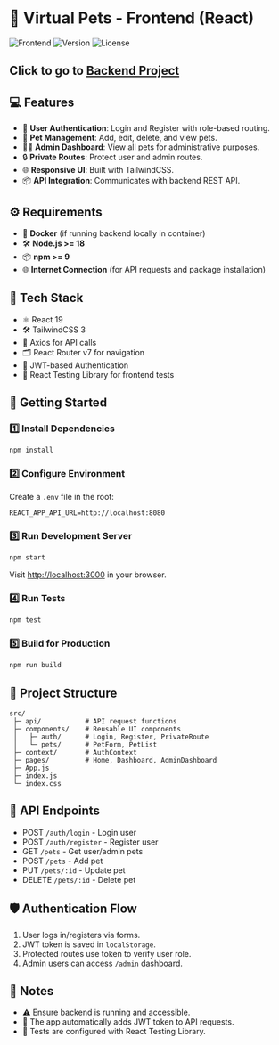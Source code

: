 # 🐾 Virtual Pets - Frontend (React)

![Frontend](https://img.shields.io/badge/Frontend-React-blue)
![Version](https://img.shields.io/badge/Version-0.1.0-green)
![License](https://img.shields.io/badge/License-MIT-yellow)

## Click to go to [Backend Project](https://github.com/AdriaVH/5.2-PetApp-Backend)

## 💻 Features

- 📝 **User Authentication**: Login and Register with role-based routing.
- 🐶 **Pet Management**: Add, edit, delete, and view pets.
- 👨‍💼 **Admin Dashboard**: View all pets for administrative purposes.
- 🔒 **Private Routes**: Protect user and admin routes.
- 🌐 **Responsive UI**: Built with TailwindCSS.
- 📦 **API Integration**: Communicates with backend REST API.

## ⚙️ Requirements

- 🐳 **Docker** (if running backend locally in container)
- 🛠️ **Node.js >= 18**
- 📦 **npm >= 9**
- 🌐 **Internet Connection** (for API requests and package installation)

## 🧩 Tech Stack

- ⚛️ React 19
- 🛠️ TailwindCSS 3
- 📡 Axios for API calls
- 🗂️ React Router v7 for navigation
- 🔐 JWT-based Authentication
- 🧪 React Testing Library for frontend tests

## 🚀 Getting Started

### 1️⃣ Install Dependencies

```bash
npm install
```

### 2️⃣ Configure Environment

Create a `.env` file in the root:

```
REACT_APP_API_URL=http://localhost:8080
```

### 3️⃣ Run Development Server

```bash
npm start
```

Visit [http://localhost:3000](http://localhost:3000) in your browser.

### 4️⃣ Run Tests

```bash
npm test
```

### 5️⃣ Build for Production

```bash
npm run build
```

## 📂 Project Structure

```
src/
 ├─ api/           # API request functions
 ├─ components/    # Reusable UI components
 │   ├─ auth/      # Login, Register, PrivateRoute
 │   └─ pets/      # PetForm, PetList
 ├─ context/       # AuthContext
 ├─ pages/         # Home, Dashboard, AdminDashboard
 ├─ App.js
 ├─ index.js
 └─ index.css
```

## 🔗 API Endpoints

- POST `/auth/login` - Login user
- POST `/auth/register` - Register user
- GET `/pets` - Get user/admin pets
- POST `/pets` - Add pet
- PUT `/pets/:id` - Update pet
- DELETE `/pets/:id` - Delete pet

## 🛡️ Authentication Flow

1. User logs in/registers via forms.
2. JWT token is saved in `localStorage`.
3. Protected routes use token to verify user role.
4. Admin users can access `/admin` dashboard.

## 📄 Notes

- ⚠️ Ensure backend is running and accessible.
- 🔄 The app automatically adds JWT token to API requests.
- 🧪 Tests are configured with React Testing Library.


